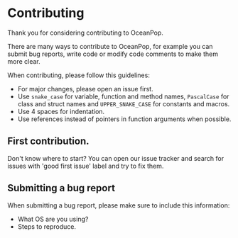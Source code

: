 # Contributing

Thank you for considering contributing to OceanPop.

There are many ways to contribute to OceanPop, for example you can submit bug reports, write code or modify code comments to make them more clear.

When contributing, please follow this guidelines:

* For major changes, please open an issue first.
* Use `snake_case` for variable, function and method names, `PascalCase` for class and struct names and `UPPER_SNAKE_CASE` for constants and macros.
* Use 4 spaces for indentation.
* Use references instead of pointers in function arguments when possible.

## First contribution.

Don't know where to start? You can open our issue tracker and search for issues with 'good first issue' label and try to fix them.

## Submitting a bug report

When submitting a bug report, please make sure to include this information:
* What OS are you using?
* Steps to reproduce.

